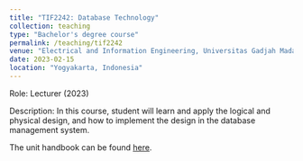 ```yaml
---
title: "TIF2242: Database Technology"
collection: teaching
type: "Bachelor's degree course"
permalink: /teaching/tif2242
venue: "Electrical and Information Engineering, Universitas Gadjah Mada, Indonesia"
date: 2023-02-15
location: "Yogyakarta, Indonesia"
---
```


Role: Lecturer (2023)

Description: In this course, student will learn and apply the logical and physical design, and how to implement the
design in the database management system.

The unit handbook can be found [here](http://sarjana.jteti.ugm.ac.id/media/31296/tif212242.pdf).
